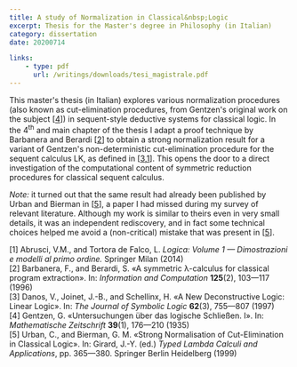 ```yaml
---
title: A study of Normalization in Classical&nbsp;Logic
excerpt: Thesis for the Master's degree in Philosophy (in Italian)
category: dissertation
date: 20200714

links:
    - type: pdf
      url: /writings/downloads/tesi_magistrale.pdf
---
```


This master's thesis (in Italian) explores various normalization procedures
(also known as cut-elimination procedures, from Gentzen's original work on the
subject&nbsp;\[[4](#Gen35)\]) in sequent-style deductive systems for classical logic.
In the&nbsp;4<sup>th</sup> and main chapter of the thesis I adapt a proof
technique by Barbanera and Berardi&nbsp;\[[2](#BB96)\] to obtain a strong
normalization result for a variant of Gentzen's non-deterministic cut-elimination
procedure for the sequent calculus LK, as defined in&nbsp;\[[3](#DJS97),[1](#AT14)\].
This opens the door to a direct investigation of the computational content of
symmetric reduction procedures for classical sequent calculus.

_Note:_ it turned out that the same result had already been published by Urban
and Bierman in&nbsp;\[[5](#UB01)\], a paper I had missed during my survey of
relevant literature. Although my work is similar to theirs even in very small
details, it was an independent rediscovery, and in fact some technical choices
helped me avoid a (non-critical) mistake that was present in&nbsp;\[[5](#UB)\].

<a id="AT14">[1]</a> Abrusci, V.M., and Tortora de Falco, L. _Logica: Volume&nbsp;1
— Dimostrazioni e modelli al primo ordine._ Springer Milan (2014)<br>
<a id="BB96">[2]</a> Barbanera, F., and Berardi, S. «A symmetric λ-calculus for
classical program extraction». In: _Information and Computation_ **125**(2),
103—117 (1996)<br>
<a id="DJS97">[3]</a> Danos, V., Joinet, J.-B., and Schellinx, H. «A New
Deconstructive Logic: Linear Logic». In: _The Journal of Symbolic Logic_
**62**(3), 755—807 (1997)<br>
<a id="Gen35">[4]</a> Gentzen, G. «Untersuchungen über das logische Schließen. I».
In: _Mathematische Zeitschrift_ **39**(1), 176—210 (1935)<br>
<a id="UB01">[5]</a> Urban, C., and Bierman, G. M. «Strong Normalisation of
Cut-Elimination in Classical Logic». In: Girard, J.-Y. (ed.) _Typed Lambda
Calculi and Applications_, pp. 365—380. Springer Berlin Heidelberg (1999)
